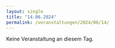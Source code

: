 ```yaml
---
layout: single
title: "14.06.2024"
permalink: /veranstaltungen/2024/06/14/
---
```


Keine Veranstaltung an diesem Tag.
